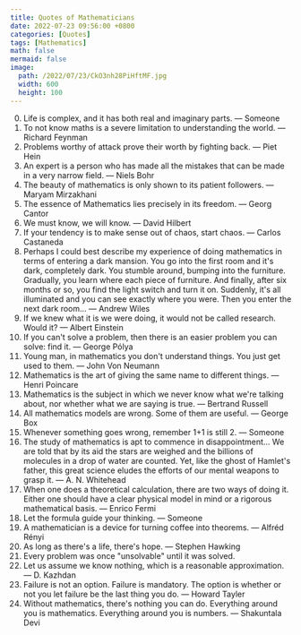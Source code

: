 ```yaml
---
title: Quotes of Mathematicians
date: 2022-07-23 09:56:00 +0800
categories: [Quotes]
tags: [Mathematics]
math: false
mermaid: false
image:
  path: /2022/07/23/CkO3nh28PiHftMF.jpg
  width: 600
  height: 100
---
```


0. Life is complex, and it has both real and imaginary parts. — Someone
1. To not know maths is a severe limitation to understanding the world. — Richard Feynman
2. Problems worthy of attack prove their worth by fighting back. — Piet Hein
3. An expert is a person who has made all the mistakes that can be made in a very narrow field. — Niels Bohr
4. The beauty of mathematics is only shown to its patient followers. — Maryam Mirzakhani
5. The essence of Mathematics lies precisely in its freedom. — Georg Cantor
6. We must know, we will know. — David Hilbert
7. If your tendency is to make sense out of chaos, start chaos. — Carlos Castaneda
8. Perhaps I could best describe my experience of doing mathematics in terms of entering a dark mansion. You go into the first room and it's dark, completely dark. You stumble around, bumping into the furniture. Gradually, you learn where each piece of furniture. And finally, after six months or so, you find the light switch and turn it on. Suddenly, it's all illuminated and you can see exactly where you were. Then you enter the next dark room... — Andrew Wiles
9. If we knew what it is we were doing, it would not be called research. Would it? — Albert Einstein
10. If you can't solve a problem, then there is an easier problem you can solve: find it. — George Pólya
11. Young man, in mathematics you don't understand things. You just get used to them. — John Von Neumann
12. Mathematics is the art of giving the same name to different things. — Henri Poincare
13. Mathematics is the subject in which we never know what we're talking about, nor whether what we are saying is true. — Bertrand Russell
14. All mathematics models are wrong. Some of them are useful. — George Box
15. Whenever something goes wrong, remember 1+1 is still 2. — Someone
16. The study of mathematics is apt to commence in disappointment... We are told that by its aid the stars are weighed and the billions of molecules in a drop of water are counted. Yet, like the ghost of Hamlet's father, this great science eludes the efforts of our mental weapons to grasp it. — A. N. Whitehead
17. When one does a theoretical calculation, there are two ways of doing it. Either one should have a clear physical model in mind or a rigorous mathematical basis. — Enrico Fermi
18. Let the formula guide your thinking. — Someone
19. A mathematician is a device for turning coffee into theorems. — Alfréd Rényi
20. As long as there's a life, there's hope. — Stephen Hawking
21. Every problem was once "unsolvable" until it was solved.
22. Let us assume we know nothing, which is a reasonable approximation. — D. Kazhdan
23. Failure is not an option. Failure is mandatory. The option is whether or not you let failure be the last thing you do. — Howard Tayler
24. Without mathematics, there's nothing you can do. Everything around you is mathematics. Everything around you is numbers. — Shakuntala Devi